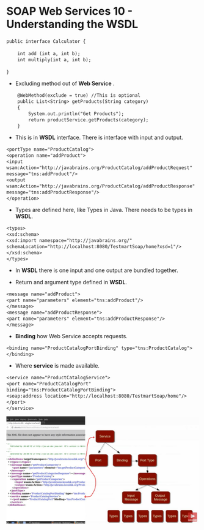 # SOAP Web Services 10 - Understanding the WSDL

```
public interface Calculator {

    int add (int a, int b);
    int multiply(int a, int b);

}
```

- Excluding method out of **Web Service** .

```
	@WebMethod(exclude = true) //This is optional
	public List<String> getProducts(String category)
	{
		System.out.println("Get Products");
		return productService.getProducts(category);
	}
```

- This is in **WSDL** interface. There is interface with input and output.

```
<portType name="ProductCatalog">
<operation name="addProduct">
<input wsam:Action="http://javabrains.org/ProductCatalog/addProductRequest" message="tns:addProduct"/>
<output wsam:Action="http://javabrains.org/ProductCatalog/addProductResponse" message="tns:addProductResponse"/>
</operation>
```

- Types are defined here, like Types in Java. There needs to be types in **WSDL**.

```
<types>
<xsd:schema>
<xsd:import namespace="http://javabrains.org/" schemaLocation="http://localhost:8080/TestmartSoap/home?xsd=1"/>
</xsd:schema>
</types>
```

- In **WSDL** there is one input and one output are bundled together.

- Return and argument type defined in **WSDL**.

```
<message name="addProduct">
<part name="parameters" element="tns:addProduct"/>
</message>
<message name="addProductResponse">
<part name="parameters" element="tns:addProductResponse"/>
</message>
```

- **Binding** how Web Service accepts requests.

```
<binding name="ProductCatalogPortBinding" type="tns:ProductCatalog">
</binding>
```

- Where **service** is made available.

```
<service name="ProductCatalogService">
<port name="ProductCatalogPort" binding="tns:ProductCatalogPortBinding">
<soap:address location="http://localhost:8080/TestmartSoap/home"/>
</port>
</service>
```

<img src="wsdlStructure.JPG" alt="alt text" width="700"/>
